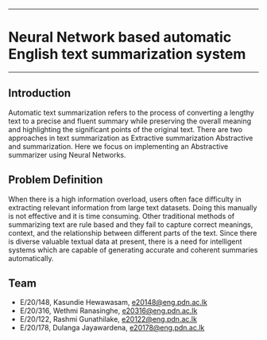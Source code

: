 ___
# Neural Network based automatic English text summarization system
___

## Introduction

Automatic text summarization refers to the process of converting a lengthy text to a precise and fluent summary while preserving the overall meaning and highlighting the significant points of the original text. There are two approaches in text summarization as Extractive summarization Abstractive and summarization. Here we focus on implementing an Abstractive summarizer using Neural Networks.

## Problem Definition

When there is a high information overload, users often face difficulty in extracting relevant information from large text datasets. Doing this manually is not effective and it is time consuming. Other traditional methods of summarizing text are rule based and they fail to capture correct meanings, context, and the relationship between different parts of the text. Since there is diverse valuable textual data at present, there is a need for intelligent systems which are capable of generating accurate and coherent summaries automatically.

## Team
-  E/20/148, Kasundie Hewawasam, [e20148@eng.pdn.ac.lk](mailto:e20148@eng.pdn.ac.lk)
-  E/20/316, Wethmi Ranasinghe, [e20316@eng.pdn.ac.lk](mailto:e20316@eng.pdn.ac.lk)
-  E/20/122, Rashmi Gunathilake, [e20122@eng.pdn.ac.lk](mailto:e20122@eng.pdn.ac.lk)
-  E/20/178, Dulanga Jayawardena, [e20178@eng.pdn.ac.lk](mailto:e20178@eng.pdn.ac.lk)
